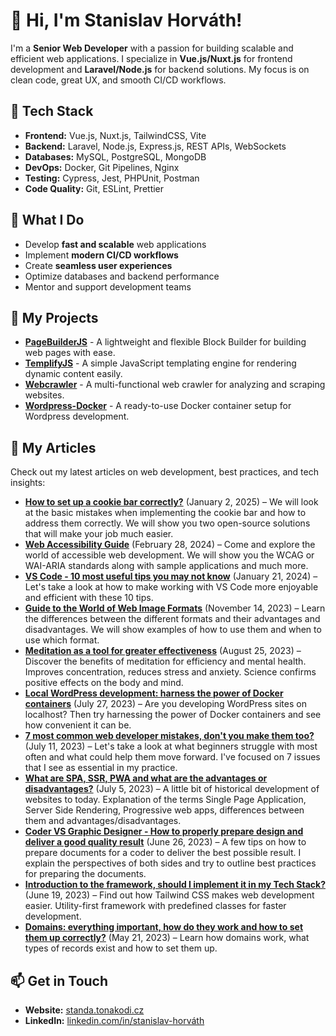 # 👋 Hi, I'm Stanislav Horváth!

I'm a **Senior Web Developer** with a passion for building scalable and efficient web applications. I specialize in **Vue.js/Nuxt.js** for frontend development and **Laravel/Node.js** for backend solutions. My focus is on clean code, great UX, and smooth CI/CD workflows.

## 🚀 Tech Stack
- **Frontend:** Vue.js, Nuxt.js, TailwindCSS, Vite
- **Backend:** Laravel, Node.js, Express.js, REST APIs, WebSockets
- **Databases:** MySQL, PostgreSQL, MongoDB
- **DevOps:** Docker, Git Pipelines, Nginx
- **Testing:** Cypress, Jest, PHPUnit, Postman
- **Code Quality:** Git, ESLint, Prettier

## 🎯 What I Do
- Develop **fast and scalable** web applications
- Implement **modern CI/CD workflows**
- Create **seamless user experiences**
- Optimize databases and backend performance
- Mentor and support development teams

## 📂 My Projects
- [**PageBuilderJS**](https://github.com/standahorvath/PageBuilderJS) - A lightweight and flexible Block Builder for building web pages with ease.
- [**TemplifyJS**](https://github.com/standahorvath/TemplifyJS) - A simple JavaScript templating engine for rendering dynamic content easily.
- [**Webcrawler**](https://github.com/standahorvath/Webcrawler) - A multi-functional web crawler for analyzing and scraping websites.
- [**Wordpress-Docker**](https://github.com/standahorvath/Wordpress-Docker) - A ready-to-use Docker container setup for Wordpress development.

## 📝 My Articles

Check out my latest articles on web development, best practices, and tech insights:

- **[How to set up a cookie bar correctly?](https://standa.tonakodi.cz/knowledge/how-to-set-up-a-cookie-bar-correctly)** (January 2, 2025) – We will look at the basic mistakes when implementing the cookie bar and how to address them correctly. We will show you two open-source solutions that will make your job much easier.
- **[Web Accessibility Guide](https://standa.tonakodi.cz/knowledge/web-accessibility-guide)** (February 28, 2024) – Come and explore the world of accessible web development. We will show you the WCAG or WAI-ARIA standards along with sample applications and much more.
- **[VS Code - 10 most useful tips you may not know](https://standa.tonakodi.cz/knowledge/vs-code-10-most-useful-tips-you-may-not-know)** (January 21, 2024) – Let's take a look at how to make working with VS Code more enjoyable and efficient with these 10 tips.
- **[Guide to the World of Web Image Formats](https://standa.tonakodi.cz/knowledge/guide-to-the-world-of-web-image-formats)** (November 14, 2023) – Learn the differences between the different formats and their advantages and disadvantages. We will show examples of how to use them and when to use which format.
- **[Meditation as a tool for greater effectiveness](https://standa.tonakodi.cz/knowledge/meditation-as-a-tool-for-greater-effectiveness)** (August 25, 2023) – Discover the benefits of meditation for efficiency and mental health. Improves concentration, reduces stress and anxiety. Science confirms positive effects on the body and mind.
- **[Local WordPress development: harness the power of Docker containers](https://standa.tonakodi.cz/knowledge/local-wordpress-development-harness-the-power-of-docker-containers)** (July 27, 2023) – Are you developing WordPress sites on localhost? Then try harnessing the power of Docker containers and see how convenient it can be.
- **[7 most common web developer mistakes, don't you make them too?](https://standa.tonakodi.cz/knowledge/7-most-common-web-developer-mistakes)** (July 11, 2023) – Let's take a look at what beginners struggle with most often and what could help them move forward. I've focused on 7 issues that I see as essential in my practice.
- **[What are SPA, SSR, PWA and what are the advantages or disadvantages?](https://standa.tonakodi.cz/knowledge/what-are-spa-ssr-pwa)** (July 5, 2023) – A little bit of historical development of websites to today. Explanation of the terms Single Page Application, Server Side Rendering, Progressive web apps, differences between them and advantages/disadvantages.
- **[Coder VS Graphic Designer - How to properly prepare design and deliver a good quality result](https://standa.tonakodi.cz/knowledge/coder-vs-graphic-designer)** (June 26, 2023) – A few tips on how to prepare documents for a coder to deliver the best possible result. I explain the perspectives of both sides and try to outline best practices for preparing the documents.
- **[Introduction to the framework, should I implement it in my Tech Stack?](https://standa.tonakodi.cz/knowledge/tailwind-introduction)** (June 19, 2023) – Find out how Tailwind CSS makes web development easier. Utility-first framework with predefined classes for faster development.
- **[Domains: everything important, how do they work and how to set them up correctly?](https://standa.tonakodi.cz/knowledge/domains-all-about-it)** (May 21, 2023) – Learn how domains work, what types of records exist and how to set them up.

## 📫 Get in Touch
- **Website:** [standa.tonakodi.cz](https://standa.tonakodi.cz)
- **LinkedIn:** [linkedin.com/in/stanislav-horváth](https://www.linkedin.com/in/stanislav-horváth/)

